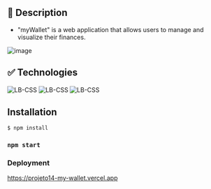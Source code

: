 
## 📝 Description

- "myWallet" is a web application that allows users to manage and visualize their finances.
  
![image](https://github.com/LorenzoBaumgratz/projeto14-myWallet/assets/108705177/c58d0c81-9f2d-442c-91ec-95691372ee52)

## :white_check_mark: Technologies
<img align="center" alt="LB-CSS"   src="https://img.shields.io/badge/React-20232A?style=for-the-badge&logo=react&logoColor=61DAFB" />
<img align="center" alt="LB-CSS"   src="https://img.shields.io/badge/JavaScript-323330?style=for-the-badge&logo=javascript&logoColor=F7DF1E" />
<img align="center" alt="LB-CSS"   src="https://img.shields.io/badge/styled--components-DB7093?style=for-the-badge&logo=styled-components&logoColor=white" /> 

## Installation

```bash
$ npm install
```


### `npm start`

### Deployment
https://projeto14-my-wallet.vercel.app 


